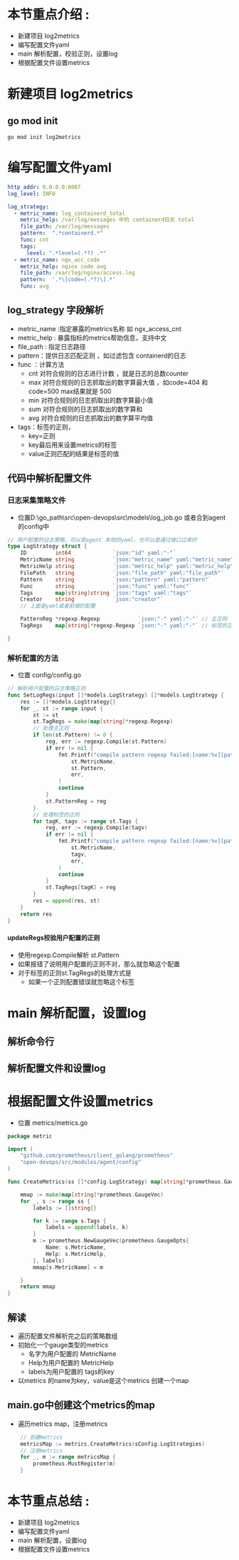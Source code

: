# 本节重点介绍 :

- 新建项目 log2metrics
- 编写配置文件yaml
- main 解析配置，校验正则，设置log
- 根据配置文件设置metrics

# 新建项目 log2metrics

## go mod init

```shell
go mod init log2metrics
```

# 编写配置文件yaml

```yaml
http_addr: 0.0.0.0:8087
log_level: INFO

log_strategy:
  - metric_name: log_containerd_total
    metric_help: /var/log/messages 中的 containerd日志 total
    file_path: /var/log/messages
    pattern:  ".*containerd.*"
    func: cnt
    tags:
      level: ".*level=(.*?) .*"
  - metric_name: ngx_acc_code
    metric_help: nginx code avg
    file_path: /var/log/nginx/access.log
    pattern:  '.*\[code=(.*?)\].*'
    func: avg
```

## log_strategy 字段解析

- metric_name :指定暴露的metrics名称 如 ngx_access_cnt
- metric_help : 暴露指标的metrics帮助信息，支持中文
- file_path : 指定日志路径
- pattern：提供日志匹配正则 ，如过滤包含 containerd的日志
- func ：计算方法
  - cnt 对符合规则的日志进行计数 ，就是日志的总数counter
  - max 对符合规则的日志抓取出的数字算最大值 ，如code=404 和code=500 max结果就是 500
  - min 对符合规则的日志抓取出的数字算最小值
  - sum 对符合规则的日志抓取出的数字算和
  - avg 对符合规则的日志抓取出的数字算平均值
- tags：标签的正则，
  - key=正则
  - key最后用来设置metrics的标签
  - value正则匹配的结果是标签的值

## 代码中解析配置文件

### 日志采集策略文件

- 位置D:\go_path\src\open-devops\src\models\log_job.go 或者合到agent 的config中

```go
// 用户配置的日志策略，可以是agent 本地的yaml，也可以是通过接口过来的
type LogStrategy struct {
	ID         int64             `json:"id" yaml:"-"`
	MetricName string            `json:"metric_name" yaml:"metric_name"`
	MetricHelp string            `json:"metric_help" yaml:"metric_help"`
	FilePath   string            `json:"file_path" yaml:"file_path"`
	Pattern    string            `json:"pattern" yaml:"pattern"`
	Func       string            `json:"func" yaml:"func"`
	Tags       map[string]string `json:"tags" yaml:"tags"`
	Creator    string            `json:"creator"`
	// 上面是yaml或者前端的配置

	PatternReg *regexp.Regexp            `json:"-" yaml:"-"` // 主正则
	TagRegs    map[string]*regexp.Regexp `json:"-" yaml:"-"` // 标签的正则

}
```

### 解析配置的方法

- 位置 config/config.go

```go
// 解析用户配置的日志策略正则
func SetLogRegs(input []*models.LogStrategy) []*models.LogStrategy {
	res := []*models.LogStrategy{}
	for _, st := range input {
		st := st
		st.TagRegs = make(map[string]*regexp.Regexp)
		// 处理主正则
		if len(st.Pattern) != 0 {
			reg, err := regexp.Compile(st.Pattern)
			if err != nil {
				fmt.Printf("compile pattern regexp failed:[name:%v][pat:%v][err:%v]\n",
					st.MetricName,
					st.Pattern,
					err,
				)
				continue
			}
			st.PatternReg = reg
		}
		// 处理标签的正则
		for tagK, tagv := range st.Tags {
			reg, err := regexp.Compile(tagv)
			if err != nil {
				fmt.Printf("compile pattern regexp failed:[name:%v][pat:%v][err:%v]\n",
					st.MetricName,
					tagv,
					err,
				)
				continue
			}
			st.TagRegs[tagK] = reg
		}
		res = append(res, st)
	}
	return res
}

```

#### updateRegs校验用户配置的正则

- 使用regexp.Compile解析 st.Pattern
- 如果报错了说明用户配置的正则不对，那么就忽略这个配置
- 对于标签的正则st.TagRegs的处理方式是
  - 如果一个正则配置错误就忽略这个标签

# main 解析配置，设置log

## 解析命令行

## 解析配置文件和设置log

# 根据配置文件设置metrics

- 位置 metrics/metrics.go

```go
package metric

import (
	"github.com/prometheus/client_golang/prometheus"
	"open-devops/src/modules/agent/config"
)

func CreateMetrics(ss []*config.LogStrategy) map[string]*prometheus.GaugeVec {

	mmap := make(map[string]*prometheus.GaugeVec)
	for _, s := range ss {
		labels := []string{}

		for k := range s.Tags {
			labels = append(labels, k)
		}
		m := prometheus.NewGaugeVec(prometheus.GaugeOpts{
			Name: s.MetricName,
			Help: s.MetricHelp,
		}, labels)
		mmap[s.MetricName] = m

	}
	return mmap
}

```

## 解读

- 遍历配置文件解析完之后的策略数组
- 初始化一个gauge类型的metrics
  - 名字为用户配置的 MetricName
  - Help为用户配置的 MetricHelp
  - labels为用户配置的 tags的key
- 以metrics 的name为key，value是这个metrics 创建一个map

## main.go中创建这个metrics的map

- 遍历metrics map，注册metrics

```go
	// 创建metrics
	metricsMap := metrics.CreateMetrics(sConfig.LogStrategies)
	// 注册metrics
	for _, m := range metricsMap {
		prometheus.MustRegister(m)
	}
```

# 本节重点总结 :

- 新建项目 log2metrics
- 编写配置文件yaml
- main 解析配置，设置log
- 根据配置文件设置metrics